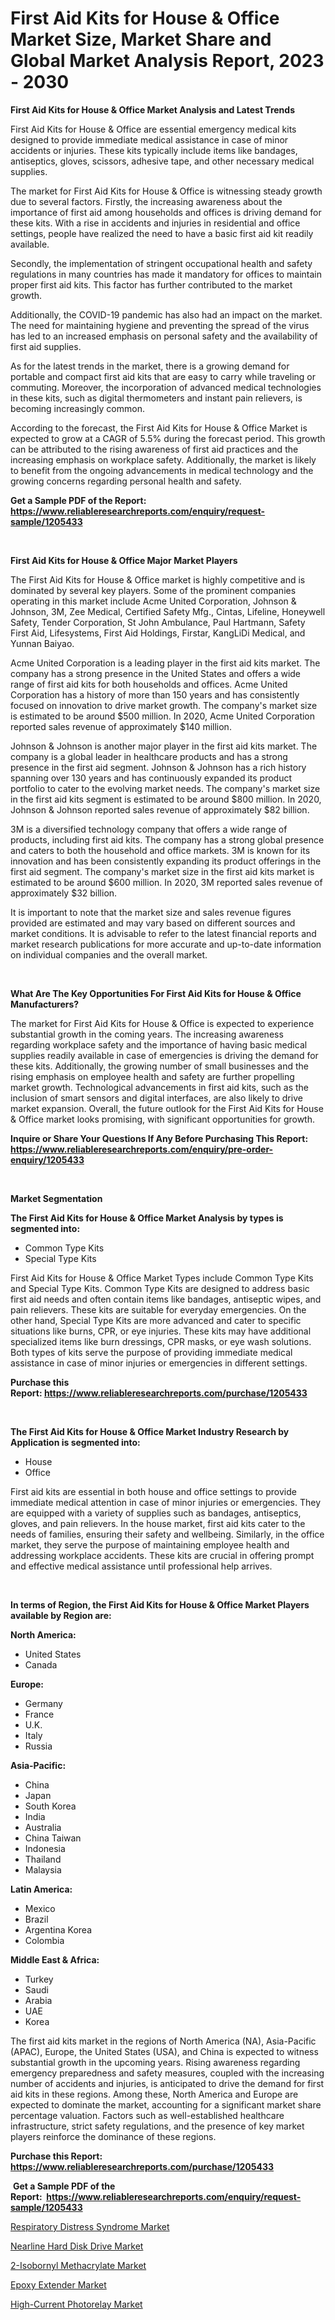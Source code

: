 <p><h1>First Aid Kits for House & Office Market Size, Market Share and Global Market Analysis Report, 2023 - 2030</h1></p><p><strong>First Aid Kits for House & Office Market Analysis and Latest Trends</strong></p>
<p><p>First Aid Kits for House & Office are essential emergency medical kits designed to provide immediate medical assistance in case of minor accidents or injuries. These kits typically include items like bandages, antiseptics, gloves, scissors, adhesive tape, and other necessary medical supplies.</p><p>The market for First Aid Kits for House & Office is witnessing steady growth due to several factors. Firstly, the increasing awareness about the importance of first aid among households and offices is driving demand for these kits. With a rise in accidents and injuries in residential and office settings, people have realized the need to have a basic first aid kit readily available.</p><p>Secondly, the implementation of stringent occupational health and safety regulations in many countries has made it mandatory for offices to maintain proper first aid kits. This factor has further contributed to the market growth.</p><p>Additionally, the COVID-19 pandemic has also had an impact on the market. The need for maintaining hygiene and preventing the spread of the virus has led to an increased emphasis on personal safety and the availability of first aid supplies.</p><p>As for the latest trends in the market, there is a growing demand for portable and compact first aid kits that are easy to carry while traveling or commuting. Moreover, the incorporation of advanced medical technologies in these kits, such as digital thermometers and instant pain relievers, is becoming increasingly common.</p><p>According to the forecast, the First Aid Kits for House & Office Market is expected to grow at a CAGR of 5.5% during the forecast period. This growth can be attributed to the rising awareness of first aid practices and the increasing emphasis on workplace safety. Additionally, the market is likely to benefit from the ongoing advancements in medical technology and the growing concerns regarding personal health and safety.</p></p>
<p><strong>Get a Sample PDF of the Report:&nbsp; <a href="https://www.reliableresearchreports.com/enquiry/request-sample/1205433">https://www.reliableresearchreports.com/enquiry/request-sample/1205433</a></strong></p>
<p>&nbsp;</p>
<p><strong>First Aid Kits for House & Office Major Market Players</strong></p>
<p><p>The First Aid Kits for House & Office market is highly competitive and is dominated by several key players. Some of the prominent companies operating in this market include Acme United Corporation, Johnson & Johnson, 3M, Zee Medical, Certified Safety Mfg., Cintas, Lifeline, Honeywell Safety, Tender Corporation, St John Ambulance, Paul Hartmann, Safety First Aid, Lifesystems, First Aid Holdings, Firstar, KangLiDi Medical, and Yunnan Baiyao.</p><p>Acme United Corporation is a leading player in the first aid kits market. The company has a strong presence in the United States and offers a wide range of first aid kits for both households and offices. Acme United Corporation has a history of more than 150 years and has consistently focused on innovation to drive market growth. The company's market size is estimated to be around $500 million. In 2020, Acme United Corporation reported sales revenue of approximately $140 million.</p><p>Johnson & Johnson is another major player in the first aid kits market. The company is a global leader in healthcare products and has a strong presence in the first aid segment. Johnson & Johnson has a rich history spanning over 130 years and has continuously expanded its product portfolio to cater to the evolving market needs. The company's market size in the first aid kits segment is estimated to be around $800 million. In 2020, Johnson & Johnson reported sales revenue of approximately $82 billion.</p><p>3M is a diversified technology company that offers a wide range of products, including first aid kits. The company has a strong global presence and caters to both the household and office markets. 3M is known for its innovation and has been consistently expanding its product offerings in the first aid segment. The company's market size in the first aid kits market is estimated to be around $600 million. In 2020, 3M reported sales revenue of approximately $32 billion.</p><p>It is important to note that the market size and sales revenue figures provided are estimated and may vary based on different sources and market conditions. It is advisable to refer to the latest financial reports and market research publications for more accurate and up-to-date information on individual companies and the overall market.</p></p>
<p>&nbsp;</p>
<p><strong>What Are The Key Opportunities For First Aid Kits for House & Office Manufacturers?</strong></p>
<p><p>The market for First Aid Kits for House & Office is expected to experience substantial growth in the coming years. The increasing awareness regarding workplace safety and the importance of having basic medical supplies readily available in case of emergencies is driving the demand for these kits. Additionally, the growing number of small businesses and the rising emphasis on employee health and safety are further propelling market growth. Technological advancements in first aid kits, such as the inclusion of smart sensors and digital interfaces, are also likely to drive market expansion. Overall, the future outlook for the First Aid Kits for House & Office market looks promising, with significant opportunities for growth.</p></p>
<p><strong>Inquire or Share Your Questions If Any Before Purchasing This Report: <a href="https://www.reliableresearchreports.com/enquiry/pre-order-enquiry/1205433">https://www.reliableresearchreports.com/enquiry/pre-order-enquiry/1205433</a></strong></p>
<p>&nbsp;</p>
<p><strong>Market Segmentation</strong></p>
<p><strong>The First Aid Kits for House & Office Market Analysis by types is segmented into:</strong></p>
<p><ul><li>Common Type Kits</li><li>Special Type Kits</li></ul></p>
<p><p>First Aid Kits for House & Office Market Types include Common Type Kits and Special Type Kits. Common Type Kits are designed to address basic first aid needs and often contain items like bandages, antiseptic wipes, and pain relievers. These kits are suitable for everyday emergencies. On the other hand, Special Type Kits are more advanced and cater to specific situations like burns, CPR, or eye injuries. These kits may have additional specialized items like burn dressings, CPR masks, or eye wash solutions. Both types of kits serve the purpose of providing immediate medical assistance in case of minor injuries or emergencies in different settings.</p></p>
<p><strong>Purchase this Report:&nbsp;<a href="https://www.reliableresearchreports.com/purchase/1205433">https://www.reliableresearchreports.com/purchase/1205433</a></strong></p>
<p>&nbsp;</p>
<p><strong>The First Aid Kits for House & Office Market Industry Research by Application is segmented into:</strong></p>
<p><ul><li>House</li><li>Office</li></ul></p>
<p><p>First aid kits are essential in both house and office settings to provide immediate medical attention in case of minor injuries or emergencies. They are equipped with a variety of supplies such as bandages, antiseptics, gloves, and pain relievers. In the house market, first aid kits cater to the needs of families, ensuring their safety and wellbeing. Similarly, in the office market, they serve the purpose of maintaining employee health and addressing workplace accidents. These kits are crucial in offering prompt and effective medical assistance until professional help arrives.</p></p>
<p>&nbsp;</p>
<p><strong>In terms of Region, the First Aid Kits for House & Office Market Players available by Region are:</strong></p>
<p>
    <p> <strong> North America: </strong>
        <ul>
            <li>United States</li>
            <li>Canada</li>
        </ul>
        </p> 
    <p> <strong> Europe: </strong>
        <ul>
            <li>Germany</li>
            <li>France</li>
            <li>U.K.</li>
            <li>Italy</li>
            <li>Russia</li>
        </ul>
        </p> 
    <p> <strong> Asia-Pacific: </strong>
        <ul>
            <li>China</li>
            <li>Japan</li>
            <li>South Korea</li>
            <li>India</li>
            <li>Australia</li>
            <li>China Taiwan</li>
            <li>Indonesia</li>
            <li>Thailand</li>
            <li>Malaysia</li>
        </ul>
        </p> 
    <p> <strong> Latin America: </strong>
        <ul>
            <li>Mexico</li>
            <li>Brazil</li>
            <li>Argentina Korea</li>
            <li>Colombia</li>
        </ul>
        </p> 
    <p> <strong> Middle East & Africa: </strong>
        <ul>
            <li>Turkey</li>
            <li>Saudi</li>
            <li>Arabia</li>
            <li>UAE</li>
            <li>Korea</li>
        </ul>
    </p>
    </p>
<p><p>The first aid kits market in the regions of North America (NA), Asia-Pacific (APAC), Europe, the United States (USA), and China is expected to witness substantial growth in the upcoming years. Rising awareness regarding emergency preparedness and safety measures, coupled with the increasing number of accidents and injuries, is anticipated to drive the demand for first aid kits in these regions. Among these, North America and Europe are expected to dominate the market, accounting for a significant market share percentage valuation. Factors such as well-established healthcare infrastructure, strict safety regulations, and the presence of key market players reinforce the dominance of these regions.</p></p>
<p><strong>Purchase this Report: <a href="https://www.reliableresearchreports.com/purchase/1205433">https://www.reliableresearchreports.com/purchase/1205433</a></strong></p>
<p>&nbsp;<strong>Get a Sample PDF of the Report:&nbsp;&nbsp;<a href="https://www.reliableresearchreports.com/enquiry/request-sample/1205433">https://www.reliableresearchreports.com/enquiry/request-sample/1205433</a></strong></p>
<p><strong></strong></p>
<p><p><a href="https://medium.com/@thadnader/respiratory-distress-syndrome-market-analysis-and-sze-forecasted-for-period-from-2023-to-2030-f1a63b0fee00">Respiratory Distress Syndrome Market</a></p><p><a href="https://www.linkedin.com/pulse/nearline-hard-disk-drive-market-size-growth-forecast-from/">Nearline Hard Disk Drive Market</a></p><p><a href="https://medium.com/@amyjacobi1918/analyzing-2-isobornyl-methacrylate-market-global-industry-perspective-and-forecast-2023-to-2030-4d2fe98db00a">2-Isobornyl Methacrylate Market</a></p><p><a href="https://www.linkedin.com/pulse/epoxy-extender-market-research-report-provides-thorough/">Epoxy Extender Market</a></p><p><a href="https://www.linkedin.com/pulse/high-current-photorelay-market-size-share-amp-trends-analysis/">High-Current Photorelay Market</a></p></p>